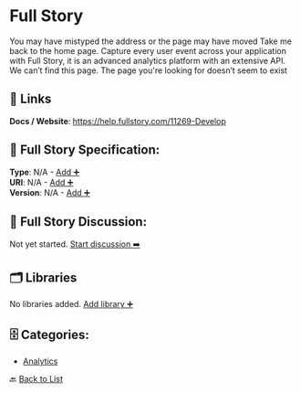 # Full Story

You may have mistyped the address or the page may have moved Take me back to the home page. Capture every user event across your application with Full Story, it is an advanced analytics platform with an extensive API. We can’t find this page.  The page you're looking for doesn’t seem to exist

##  🔗 Links
**Docs / Website**: https://help.fullstory.com/11269-Develop

## 🧬 Full Story Specification:
**Type**: N/A - [Add ➕](https://github.com/apis-list/apis-list/edit/main/apis.yaml#7307)  
**URI**: N/A - [Add ➕](https://github.com/apis-list/apis-list/edit/main/apis.yaml#7307)  
**Version**: N/A - [Add ➕](https://github.com/apis-list/apis-list/edit/main/apis.yaml#7307)

## 💬 Full Story Discussion:
Not yet started. [Start discussion ➡️](https://github.com/apis-list/apis-list/discussions/new)

## 🗂️ Libraries

No libraries added. [Add library ➕](https://github.com/apis-list/apis-list/edit/main/apis.yaml#7307)    


## 🗄️ Categories:
- [Analytics](https://github.com/apis-list/apis-list#analytics-)

🔙  [Back to List](https://github.com/apis-list/apis-list)
